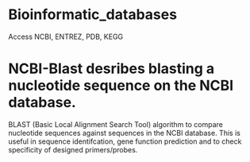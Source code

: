 # Bioinformatic_databases 
 Access NCBI, ENTREZ, PDB, KEGG

# NCBI-Blast desribes blasting a nucleotide sequence on the NCBI database.
BLAST (Basic Local Alignment Search Tool) algorithm to compare nucleotide sequences against sequences in the NCBI database.
This is useful in sequence identifcation, gene function prediction and to check specificity of designed primers/probes.



